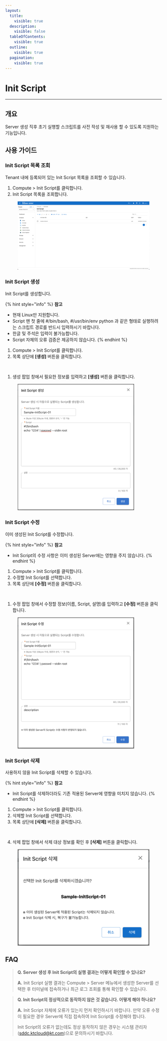 ```yaml
---
layout:
  title:
    visible: true
  description:
    visible: false
  tableOfContents:
    visible: true
  outline:
    visible: true
  pagination:
    visible: true
---
```


# Init Script

***

## 개요

Server 생성 직후 초기 실행할 스크립트를 사전 작성 및 재사용 할 수 있도록 지원하는 기능입니다.

## 사용 가이드

### Init Script 목록 조회

Tenant 내에 등록되어 있는 Init Script 목록을 조회할 수 있습니다.

1. Compute > Init Script를 클릭합니다.
2. Init Script 목록을 조회합니다.

<figure><img src="../.gitbook/assets/image (1) (1).png" alt=""><figcaption></figcaption></figure>

### Init Script 생성

Init Script를 생성합니다.

{% hint style="info" %}
**참고**

* 현재 Linux만 지원합니다.
* Script 맨 첫 줄에 #/bin/bash, #/usr/bin/env python 과 같은 형태로 실행하려는 스크립트 경로를 반드시 입력하시기 바랍니다.
* 한글 및 주석은 입력이 불가능합니다.
* Script 자체의 오류 검증은 제공하지 않습니다.
{% endhint %}

1. Compute > Init Script를 클릭합니다.
2. 목록 상단에 **\[생성]** 버튼을 클릭합니다.

<figure><img src="../.gitbook/assets/스크린샷 2024-02-05 오후 1.45.38 2.png" alt=""><figcaption></figcaption></figure>

1. 생성 팝업 창에서 필요한 정보를 입력하고 **\[생성]** 버튼을 클릭합니다.

<figure><img src="../.gitbook/assets/image (382).png" alt="" width="375"><figcaption></figcaption></figure>



### Init Script 수정

이미 생성된 Init Script를 수정합니다.

{% hint style="info" %}
**참고**

* Init Script의 수정 사항은 이미 생성된 Server에는 영향을 주지 않습니다.
{% endhint %}

1. Compute > Init Script를 클릭합니다.
2. 수정할 Init Script를 선택합니다.
3. 목록 상단에 **\[수정]** 버튼을 클릭합니다.

<figure><img src="../.gitbook/assets/스크린샷 2024-02-05 오후 1.45.38 2 2 (1).png" alt=""><figcaption></figcaption></figure>

1. 수정 팝업 창에서 수정할 정보(이름, Script, 설명)를 입력하고 **\[수정]** 버튼을 클릭합니다.

<figure><img src="../.gitbook/assets/image (384).png" alt="" width="375"><figcaption></figcaption></figure>

### Init Script 삭제

사용하지 않을 Init Script를 삭제할 수 있습니다.

{% hint style="info" %}
**참고**

* Init Script를 삭제하더라도 기존 적용된 Server에 영향을 미치지 않습니다.
{% endhint %}

1. Compute > Init Script를 클릭합니다.
2. 삭제할 Init Script를 선택합니다.
3. 목록 상단에 **\[삭제]** 버튼을 클릭합니다.

<figure><img src="../.gitbook/assets/스크린샷 2024-02-05 오후 1.45.38.png" alt=""><figcaption></figcaption></figure>

4. 삭제 팝업 창에서 삭제 대상 정보를 확인 후 **\[삭제]** 버튼을 클릭합니다.

<figure><img src="../.gitbook/assets/Screenshot 2024-02-05 at 14.39.53.png" alt=""><figcaption></figcaption></figure>

## FAQ

> **Q. Server 생성 후 Init Script의 실행 결과는 어떻게 확인할 수 있나요?**
>
> **A.** Init Script 실행 결과는 Compute > Server 메뉴에서 생성한 Server를 선택한 후 터미널에 접속하거나 최근 로그 조회를 통해 확인할 수 있습니다.

> **Q. Init Script의 정상적으로 동작하지 않은 것 같습니다. 어떻게 해야 하나요?**
>
> **A.** Init Script 자체에 오류가 있는지 먼저 확인하시기 바랍니다. 만약 오류 수정이 필요한 경우 Server에 직접 접속하여 Init Script를 수정해야 합니다.
>
> Init Script의 오류가 없는데도 정상 동작하지 않은 경우는 시스템 관리자(sddc.ktcloud@kt.com)으로 문의하시기 바랍니다.
